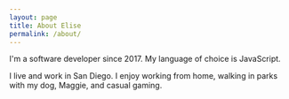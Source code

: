 ```yaml
---
layout: page
title: About Elise
permalink: /about/
---
```


<p>I'm a software developer since 2017. My language of choice is JavaScript.</p>
<p>I live and work in San Diego. I enjoy working from home, walking in parks with my dog, Maggie, and casual gaming.</p>
